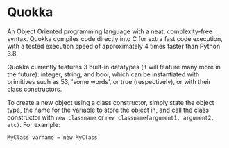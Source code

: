 # Quokka

An Object Oriented programming language with a neat, complexity-free syntax.
Quokka compiles code directly into C for extra fast code execution, with a tested execution speed of approximately 4 times faster than Python 3.8.

Quokka currently features 3 built-in datatypes (it will feature many more in the future):
integer, string, and bool, which can be instantiated with primitives such as 53, 'some words', or true (respectively), or with their class constructors.

To create a new object using a class constructor, simply state the object type, the name for the variable to store the object in, and call the class constructor with `new classname` or `new classname(argument1, argument2, etc)`.
For example:

    MyClass varname = new MyClass
